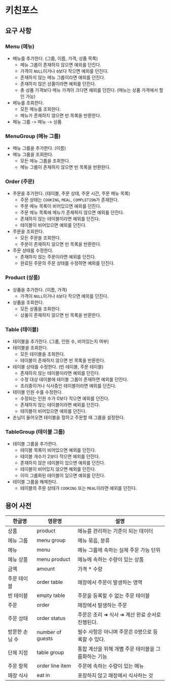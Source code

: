# 키친포스

## 요구 사항

### Menu (메뉴)

- 메뉴를 추가한다. (그룹, 이름, 가격, 상품 목록)
    - 메뉴 그룹이 존재하지 않으면 예외를 던진다.
    - 가격이 `NULL`이거나 `0`보다 작으면 예외를 던진다.
    - 존재하지 않는 메뉴 그룹이라면 예외를 던진다.
    - 존재하지 않은 상품이라면 예외를 던진다.
    - 총 상품 가격보다 메뉴 가격이 크다면 예외를 던진다. (메뉴는 상품 가격에서 할인 가능)
- 메뉴를 조회한다.
    - 모든 메뉴를 조회한다.
    - 메뉴가 존재하지 않으면 빈 목록을 반환한다.
- 메뉴 그룹 -> 메뉴 -> 상품

### MenuGroup (메뉴 그룹)

- 메뉴 그룹을 추가한다. (이름)
- 메뉴 그룹을 조회한다.
    - 모든 메뉴 그룹을 조회한다.
    - 메뉴 그룹이 존재하지 않으면 빈 목록을 반환한다.

### Order (주문)

- 주문을 추가한다. (테이블, 주문 상태, 주문 시간, 주문 메뉴 목록)
    - 주문 상태는 `COOKING`, `MEAL`, `COMPLETION`가 존재한다.
    - 주문 메뉴 목록이 비어있으면 예외를 던진다.
    - 주문 메뉴 목록에 메뉴가 존재하지 않으면 예외를 던진다.
    - 존재하지 않는 테이블이라면 예외를 던진다.
    - 테이블이 비어있으면 예외를 던진다.
- 주문을 조회한다.
    - 모든 주문을 조회한다.
    - 주문이 존재하지 않으면 빈 목록을 반환한다.
- 주문 상태를 수정한다.
    - 존재하지 않는 주문이라면 예외를 던진다.
    - 완료된 주문의 주문 상태를 수정하면 예외를 던진다.

### Product (상품)

- 상품을 추가한다. (이름, 가격)
    - 가격이 `NULL`이거나 `0`보다 작으면 예외를 던진다.
- 상품을 조회한다.
    - 모든 상품을 조회한다.
    - 상품이 존재하지 않으면 빈 목록을 반환한다.

### Table (테이블)

- 테이블을 추가한다. (그룹, 인원 수, 비어있는지 여부)
- 테이블을 조회한다.
    - 모든 테이블을 조회한다.
    - 테이블이 존재하지 않으면 빈 목록을 반환한다.
- 테이블 상태를 수정한다. (빈 테이블, 주문 테이블)
    - 존재하지 않는 테이블이라면 예외를 던진다.
    - 수정 대상 테이블에 테이블 그룹이 존재하면 예외를 던진다.
    - 조리중이거나 식사중인 테이블이라면 예외를 던진다.
- 테이블 인원 수를 수정한다.
    - 수정되는 인원 수가 0보다 작으면 예외를 던진다.
    - 존재하지 않는 테이블이라면 예외를 던진다.
    - 테이블이 비어있으면 예외를 던진다.
- 손님이 들어오면 테이블을 정하고 주문할 때 그룹을 설정한다.

### TableGroup (테이블 그룹)

- 테이블 그룹을 추가한다.
    - 테이블 목록이 비어있으면 예외를 던진다.
    - 테이블 개수가 2보다 작으면 예외를 던진다.
    - 존재하지 않은 테이블이 있으면 예외를 던진다.
    - 테이블이 비어있지 않으면 예외를 던진다.
    - 이미 그룹화된 테이블이 있으면 예외를 던진다.
- 테이블 그룹을 해제한다.
    - 테이블의 주문 상태가 `COOKING` 또는 `MEAL`이라면 예외를 던진다.

## 용어 사전

| 한글명      | 영문명              | 설명                            |
|----------|------------------|-------------------------------|
| 상품       | product          | 메뉴를 관리하는 기준이 되는 데이터           |
| 메뉴 그룹    | menu group       | 메뉴 묶음, 분류                     |
| 메뉴       | menu             | 메뉴 그룹에 속하는 실제 주문 가능 단위        |
| 메뉴 상품    | menu product     | 메뉴에 속하는 수량이 있는 상품             |
| 금액       | amount           | 가격 * 수량                       |
| 주문 테이블   | order table      | 매장에서 주문이 발생하는 영역              |
| 빈 테이블    | empty table      | 주문을 등록할 수 없는 주문 테이블           |
| 주문       | order            | 매장에서 발생하는 주문                  |
| 주문 상태    | order status     | 주문은 조리 ➜ 식사 ➜ 계산 완료 순서로 진행된다. |
| 방문한 손님 수 | number of guests | 필수 사항은 아니며 주문은 0명으로 등록할 수 있다. |
| 단체 지정    | table group      | 통합 계산을 위해 개별 주문 테이블을 그룹화하는 기능 |
| 주문 항목    | order line item  | 주문에 속하는 수량이 있는 메뉴             |
| 매장 식사    | eat in           | 포장하지 않고 매장에서 식사하는 것           |
